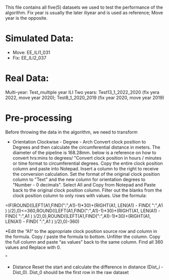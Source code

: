This file contains all five(5) datasets we used to test the performance of the algorithm. 
Fix year is usually the later iliyear and is used as reference; Move year is the opposite.

# Simulated Data:
- Move: EE_ILI1_031
- Fix: EE_ILI2_037
  
# Real Data:
  Multi-year: Test_multiple year ILI
  Two years: Test13_1_2022_2020 (fix yera 2022, move year 2020); Test8_1_2020_2019 (fix year 2020, move year 2019)
  
# Pre-processing
Before throwing the data in the algorithm, we need to transform
- Orientation
  Clockwise - Degree - Arch
  Convert clock position to Degrees and then calculate the circumferential distance in meters. The diameter of the pipeline is 168.28mm. below is a reference on how to convert hrs:mins to degrees/
"Convert clock position in hours / minutes or time format to circumferential degrees. Copy the entire clock position column and paste into Notepad. Insert a column to the right to receive the conversion calculation. Set the format of the original clock position column to "Text" and the new column for orientation degrees to "Number - 0 decimals". Select All and Copy from Notepad and Paste back to the original clock position column. Filter out the blanks from the clock position column to only rows with values. Use the formula:

=IF(ROUND((LEFT(A1,FIND(":",A1)-1)*30)+(RIGHT(A1, LEN(A1) - FIND( ":",A1 ) )/2),0)<=360,ROUND((LEFT(A1,FIND(":",A1)-1)*30)+(RIGHT(A1, LEN(A1) - FIND( ":",A1 ) )/2),0),ROUND((LEFT(A1,FIND(":",A1)-1)*30)+(RIGHT(A1, LEN(A1) - FIND( ":",A1 ) )/2),0)-360)

*Edit the “A1” to the appropriate clock position source row and column in the formula. Copy / paste the formula to bottom. Unfilter the column. Copy the full column and paste “as values” back to the same column. Find all 360 values and Replace with 0.

"
- Distance
  Reset the start and calculate the difference in distance (Dist_i - Dist_0). Dist_0 should be the first row in the raw dataset
